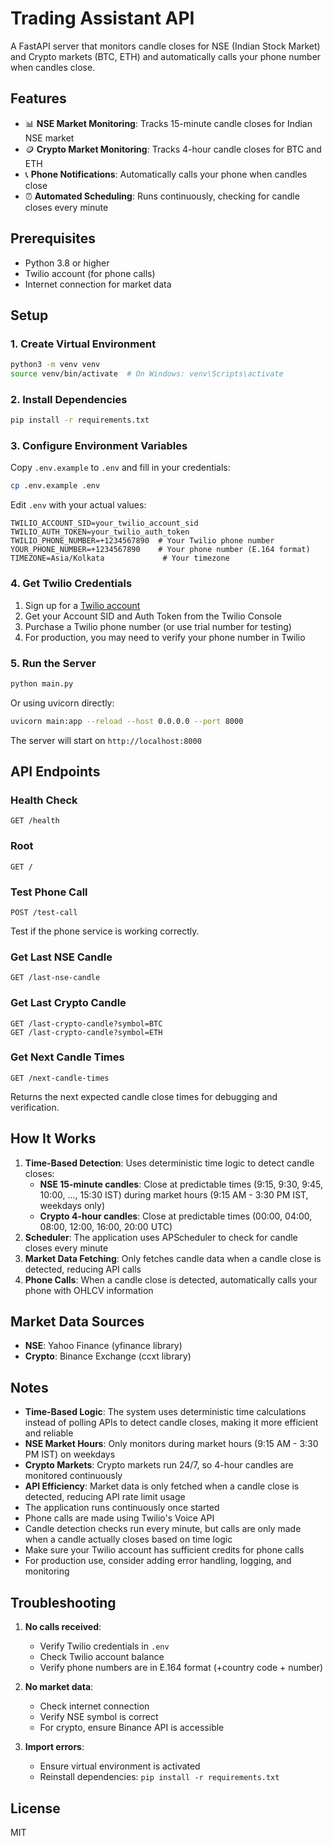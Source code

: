 # Trading Assistant API

A FastAPI server that monitors candle closes for NSE (Indian Stock Market) and Crypto markets (BTC, ETH) and automatically calls your phone number when candles close.

## Features

- 📊 **NSE Market Monitoring**: Tracks 15-minute candle closes for Indian NSE market
- 🪙 **Crypto Market Monitoring**: Tracks 4-hour candle closes for BTC and ETH
- 📞 **Phone Notifications**: Automatically calls your phone when candles close
- ⏰ **Automated Scheduling**: Runs continuously, checking for candle closes every minute

## Prerequisites

- Python 3.8 or higher
- Twilio account (for phone calls)
- Internet connection for market data

## Setup

### 1. Create Virtual Environment

```bash
python3 -m venv venv
source venv/bin/activate  # On Windows: venv\Scripts\activate
```

### 2. Install Dependencies

```bash
pip install -r requirements.txt
```

### 3. Configure Environment Variables

Copy `.env.example` to `.env` and fill in your credentials:

```bash
cp .env.example .env
```

Edit `.env` with your actual values:

```
TWILIO_ACCOUNT_SID=your_twilio_account_sid
TWILIO_AUTH_TOKEN=your_twilio_auth_token
TWILIO_PHONE_NUMBER=+1234567890  # Your Twilio phone number
YOUR_PHONE_NUMBER=+1234567890    # Your phone number (E.164 format)
TIMEZONE=Asia/Kolkata             # Your timezone
```

### 4. Get Twilio Credentials

1. Sign up for a [Twilio account](https://www.twilio.com/)
2. Get your Account SID and Auth Token from the Twilio Console
3. Purchase a Twilio phone number (or use trial number for testing)
4. For production, you may need to verify your phone number in Twilio

### 5. Run the Server

```bash
python main.py
```

Or using uvicorn directly:

```bash
uvicorn main:app --reload --host 0.0.0.0 --port 8000
```

The server will start on `http://localhost:8000`

## API Endpoints

### Health Check
```
GET /health
```

### Root
```
GET /
```

### Test Phone Call
```
POST /test-call
```
Test if the phone service is working correctly.

### Get Last NSE Candle
```
GET /last-nse-candle
```

### Get Last Crypto Candle
```
GET /last-crypto-candle?symbol=BTC
GET /last-crypto-candle?symbol=ETH
```

### Get Next Candle Times
```
GET /next-candle-times
```
Returns the next expected candle close times for debugging and verification.

## How It Works

1. **Time-Based Detection**: Uses deterministic time logic to detect candle closes:
   - **NSE 15-minute candles**: Close at predictable times (9:15, 9:30, 9:45, 10:00, ..., 15:30 IST) during market hours (9:15 AM - 3:30 PM IST, weekdays only)
   - **Crypto 4-hour candles**: Close at predictable times (00:00, 04:00, 08:00, 12:00, 16:00, 20:00 UTC)
2. **Scheduler**: The application uses APScheduler to check for candle closes every minute
3. **Market Data Fetching**: Only fetches candle data when a candle close is detected, reducing API calls
4. **Phone Calls**: When a candle close is detected, automatically calls your phone with OHLCV information

## Market Data Sources

- **NSE**: Yahoo Finance (yfinance library)
- **Crypto**: Binance Exchange (ccxt library)

## Notes

- **Time-Based Logic**: The system uses deterministic time calculations instead of polling APIs to detect candle closes, making it more efficient and reliable
- **NSE Market Hours**: Only monitors during market hours (9:15 AM - 3:30 PM IST) on weekdays
- **Crypto Markets**: Crypto markets run 24/7, so 4-hour candles are monitored continuously
- **API Efficiency**: Market data is only fetched when a candle close is detected, reducing API rate limit usage
- The application runs continuously once started
- Phone calls are made using Twilio's Voice API
- Candle detection checks run every minute, but calls are only made when a candle actually closes based on time logic
- Make sure your Twilio account has sufficient credits for phone calls
- For production use, consider adding error handling, logging, and monitoring

## Troubleshooting

1. **No calls received**: 
   - Verify Twilio credentials in `.env`
   - Check Twilio account balance
   - Verify phone numbers are in E.164 format (+country code + number)

2. **No market data**:
   - Check internet connection
   - Verify NSE symbol is correct
   - For crypto, ensure Binance API is accessible

3. **Import errors**:
   - Ensure virtual environment is activated
   - Reinstall dependencies: `pip install -r requirements.txt`

## License

MIT

